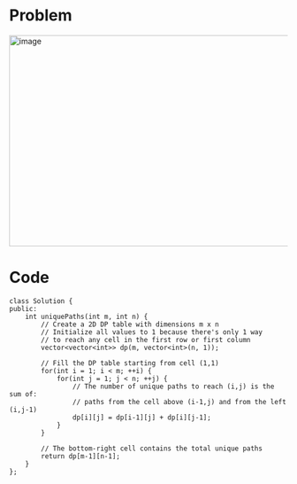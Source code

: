 # Problem
<img width="567" height="381" alt="image" src="https://github.com/user-attachments/assets/8508657c-ebf0-4823-8a28-d186379e0ba3" />

# Code
```
class Solution {
public:
    int uniquePaths(int m, int n) {
        // Create a 2D DP table with dimensions m x n
        // Initialize all values to 1 because there's only 1 way
        // to reach any cell in the first row or first column
        vector<vector<int>> dp(m, vector<int>(n, 1));
        
        // Fill the DP table starting from cell (1,1)
        for(int i = 1; i < m; ++i) {
            for(int j = 1; j < n; ++j) {
                // The number of unique paths to reach (i,j) is the sum of:
                // paths from the cell above (i-1,j) and from the left (i,j-1)
                dp[i][j] = dp[i-1][j] + dp[i][j-1];
            }
        }
        
        // The bottom-right cell contains the total unique paths
        return dp[m-1][n-1];
    }
};
```
